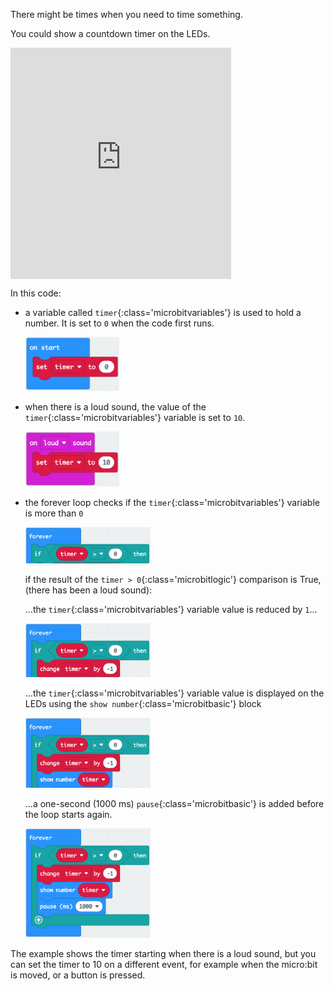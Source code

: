 There might be times when you need to time something.

You could show a countdown timer on the LEDs.

<div style="position:relative;height:calc(300px + 5em);width:100%;overflow:hidden;"><iframe style="position:relative;top:0;left:0;width:70%;height:100%;" src="https://makecode.microbit.org/---codeembed#pub:_eAaWKs4Am53j
" allowfullscreen="allowfullscreen" frameborder="0" sandbox="allow-scripts allow-same-origin"></iframe></div>


In this code:

- a variable called `timer`{:class='microbitvariables'} is used to hold a number. It is set to `0` when the code first runs.

    <img src="images/onstart.png" alt="The 'on start' block containing a 'set timer to 0' block." width="150"/>

- when there is a loud sound, the value of the `timer`{:class='microbitvariables'} variable is set to `10`.

    <img src="images/onloud.png" alt="The 'on loud sound' block containing a 'set timer to 10' block." width="150"/>

- the forever loop checks if the `timer`{:class='microbitvariables'} variable is more than `0`
  
    <img src="images/foreverif.png" alt="The 'forever' block containing a 'if' block, with 'timer > 0' as the condition." width="200"/>

    if the result of the `timer > 0`{:class='microbitlogic'} comparison is True, (there has been a loud sound): 
    
    ...the `timer`{:class='microbitvariables'} variable value is reduced by `1`...

    <img src="images/change.png" alt="The 'change timer by -1' block is now shown in the sequence." width="200"/>

    ...the `timer`{:class='microbitvariables'}  variable value is displayed on the LEDs using the `show number`{:class='microbitbasic'} block
  
    <img src="images/show.png" alt="The 'show number' block is now shown in the sequence. It contains the 'timer' variable as the number to show"  width="200"/>

    ...a one-second (1000 ms) `pause`{:class='microbitbasic'} is added before the loop starts again.
  
    <img src="images/pause.png" alt="The 'pause' block is now shown in the sequence."  width="200"/>


The example shows the timer starting when there is a loud sound, but you can set the timer to 10 on a different event, for example when the micro:bit is moved, or a button is pressed.